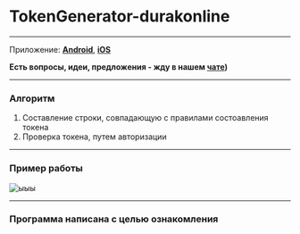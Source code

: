 # TokenGenerator-durakonline
---
Приложение: **[Android](https://play.google.com/store/apps/details?id=com.rstgames.durak&hl=en_US)**, **[iOS](https://apps.apple.com/us/app/durak-online-card-game/id891825663)**

**Есть вопросы, идеи, предложения - жду в нашем [чате](https://t.me/durak_softs))**

---

### Алгоритм

1. Составление строки, совпадающую с правилами состоавления токена
2. Проверка токена, путем авторизации

---

### Пример работы

![ыыы](https://github.com/user-attachments/assets/6c413401-9d78-4368-b0a9-96e9a65cbd86)

---

### Программа написана с целью ознакомления
